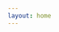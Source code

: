 ```yaml
---
layout: home
---
```


<script setup>
import Home from '@theme/components/Home.vue'
</script>

<Home />

<style>
.VPHome {
  @apply mx-auto;
  /* Vitepress max-width */
  max-width: calc(var(--vp-layout-max-width) - 64px);
}
</style>

